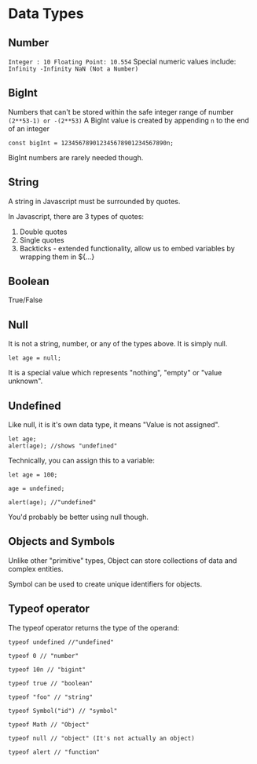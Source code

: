# Data Types

## Number
`
Integer : 10
Floating Point: 10.554
`
Special numeric values include:
`
Infinity
-Infinity
NaN (Not a Number)
`

## BigInt
Numbers that can't be stored within the safe integer range of number
`
(2**53-1)
or
-(2**53)
`
A BigInt value is created by appending `n` to the end of an integer

```
const bigInt = 123456789012345678901234567890n;
```
BigInt numbers are rarely needed though.


## String

A string in Javascript must be surrounded by quotes.

In Javascript, there are 3 types of quotes:
1. Double quotes
2. Single quotes
3. Backticks - extended functionality, allow us to embed variables by wrapping them in ${...}

## Boolean
True/False

## Null
It is not a string, number, or any of the types above. It is simply null.
```
let age = null;
```
It is a special value which represents "nothing", "empty" or "value unknown".

## Undefined
Like null, it is it's own data type, it means "Value is not assigned".
```
let age;
alert(age); //shows "undefined"
```
Technically, you can assign this to a variable:
```
let age = 100;

age = undefined;

alert(age); //"undefined"
```

You'd probably be better using null though.

## Objects and Symbols
Unlike other "primitive" types, Object can store collections of data and complex entities.

Symbol can be used to create unique identifiers for objects.

## Typeof operator
The typeof operator returns the type of the operand:
```
typeof undefined //"undefined"

typeof 0 // "number"

typeof 10n // "bigint"

typeof true // "boolean"

typeof "foo" // "string"

typeof Symbol("id") // "symbol"

typeof Math // "Object"

typeof null // "object" (It's not actually an object)

typeof alert // "function"
```
